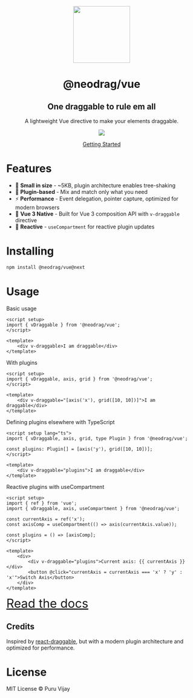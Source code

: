 <p align="center">
<a href="https://next.neodrag.dev"><img src="https://next.neodrag.dev/logo.svg" height="150" /></a>
</p>

<h1 align="center">
@neodrag/vue
</h1>

<h2 align="center">
One draggable to rule em all
</h2>

<p align="center">A lightweight Vue directive to make your elements draggable.</p>

<p align="center">
  <a href="https://www.npmjs.com/package/@neodrag/vue"><img src="https://img.shields.io/npm/v/@neodrag/vue?color=e63900&label="></a>
<p>

<p align="center"><a href="https://next.neodrag.dev/docs/vue">Getting Started</a></p>

# Features

- 🤏 **Small in size** - ~5KB, plugin architecture enables tree-shaking
- 🧩 **Plugin-based** - Mix and match only what you need
- ⚡ **Performance** - Event delegation, pointer capture, optimized for modern browsers
- 🎯 **Vue 3 Native** - Built for Vue 3 composition API with `v-draggable` directive
- 🔄 **Reactive** - `useCompartment` for reactive plugin updates

# Installing

```bash
npm install @neodrag/vue@next
```

# Usage

Basic usage

```vue
<script setup>
import { vDraggable } from '@neodrag/vue';
</script>

<template>
	<div v-draggable>I am draggable</div>
</template>
```

With plugins

```vue
<script setup>
import { vDraggable, axis, grid } from '@neodrag/vue';
</script>

<template>
	<div v-draggable="[axis('x'), grid([10, 10])]">I am draggable</div>
</template>
```

Defining plugins elsewhere with TypeScript

```vue
<script setup lang="ts">
import { vDraggable, axis, grid, type Plugin } from '@neodrag/vue';

const plugins: Plugin[] = [axis('y'), grid([10, 10])];
</script>

<template>
	<div v-draggable="plugins">I am draggable</div>
</template>
```

Reactive plugins with useCompartment

```vue
<script setup>
import { ref } from 'vue';
import { vDraggable, axis, useCompartment } from '@neodrag/vue';

const currentAxis = ref('x');
const axisComp = useCompartment(() => axis(currentAxis.value));

const plugins = () => [axisComp];
</script>

<template>
	<div>
		<div v-draggable="plugins">Current axis: {{ currentAxis }}</div>
		<button @click="currentAxis = currentAxis === 'x' ? 'y' : 'x'">Switch Axis</button>
	</div>
</template>
```

<a href="https://next.neodrag.dev/docs/vue" style="font-size: 2rem">Read the docs</a>

## Credits

Inspired by [react-draggable](https://github.com/react-grid-layout/react-draggable), but with a modern plugin architecture and optimized for performance.

# License

MIT License © Puru Vijay
